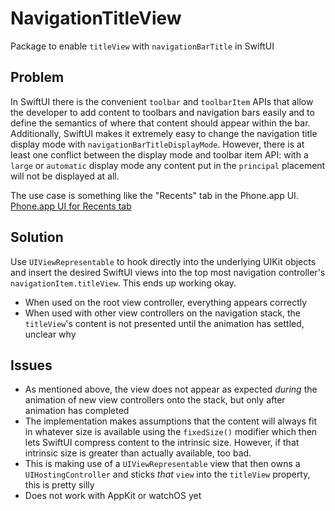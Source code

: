 # NavigationTitleView

Package to enable `titleView` with `navigationBarTitle` in SwiftUI

## Problem

In SwiftUI there is the convenient `toolbar` and `toolbarItem` APIs that allow
the developer to add content to toolbars and navigation bars easily and to 
define the semantics of where that content should appear within the bar.
Additionally, SwiftUI makes it extremely easy to change the navigation title
display mode with `navigationBarTitleDisplayMode`. However, there is at least
one conflict between the display mode and toolbar item API: with a `large` or
`automatic` display mode any content put in the `principal` placement will not
be displayed at all.

The use case is something like the "Recents" tab in the Phone.app UI.
[Phone.app UI for Recents tab](Images/IMG_A66A35C991EA-1.jpeg)

## Solution

Use `UIViewRepresentable` to hook directly into the underlying UIKit objects
and insert the desired SwiftUI views into the top most navigation controller's
`navigationItem.titleView`. This ends up working okay. 
- When used on the root view controller, everything appears correctly
- When used with other view controllers on the navigation stack, the `titleView`'s content is not presented until the animation has settled, unclear why

## Issues
- As mentioned above, the view does not appear as expected *during* the animation of new view controllers onto the stack, but only after animation has completed
- The implementation makes assumptions that the content will always fit in whatever size is available using the `fixedSize()` modifier which then lets SwiftUI compress content to the intrinsic size. However, if that intrinsic size is greater than actually available, too bad.
- This is making use of a `UIViewRepresentable` view that then owns a `UIHostingController` and sticks *that* `view` into the `titleView` property, this is pretty silly
- Does not work with AppKit or watchOS yet
